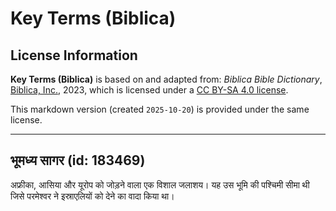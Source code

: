 # Key Terms (Biblica)

## License Information

**Key Terms (Biblica)** is based on and adapted from: _Biblica Bible Dictionary_, [Biblica, Inc.](https://www.biblica.com/), 2023, which is licensed under a [CC BY-SA 4.0 license](https://creativecommons.org/licenses/by-sa/4.0/legalcode.en).

This markdown version (created `2025-10-20`) is provided under the same license.



--------------------------------

## भूमध्य सागर (id: 183469)

अफ्रीका, आसिया और यूरोप को जोड़ने वाला एक विशाल जलाशय। यह उस भूमि की पश्चिमी सीमा थी जिसे परमेश्वर ने इस्राएलियों को देने का वादा किया था।


